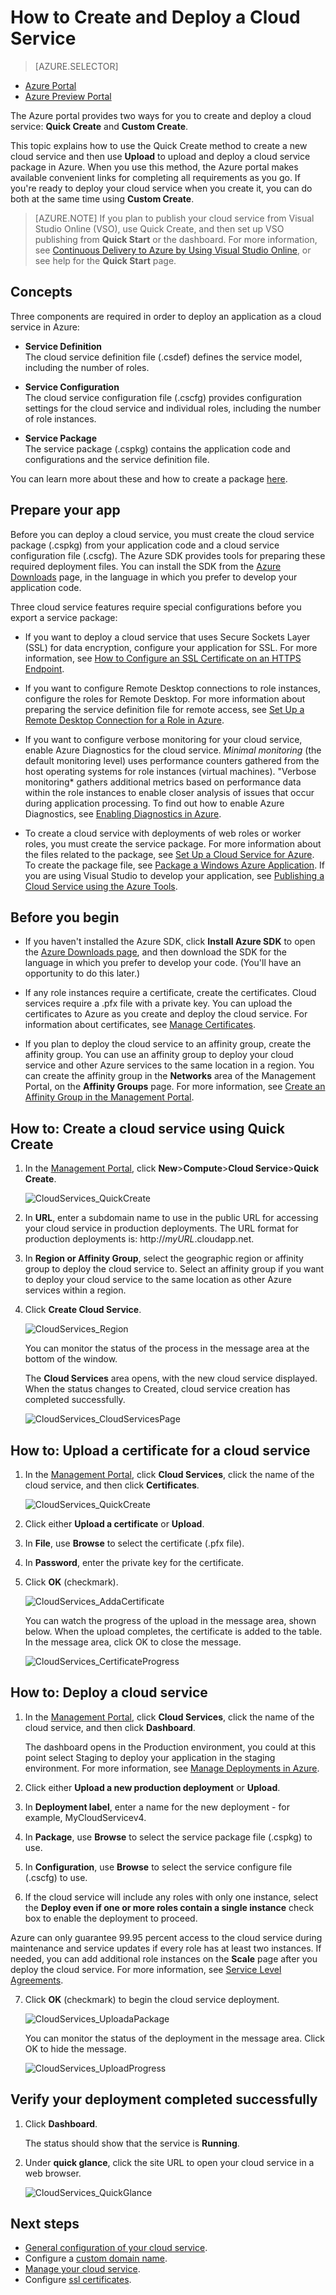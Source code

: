 <properties
	pageTitle="How to create and deploy a cloud service | Windows Azure"
	description="Learn how to create and deploy a cloud service using the Quick Create method in Azure."
	services="cloud-services"
	documentationCenter=""
	authors="Thraka"
	manager="timlt"
	editor=""/>

<tags
	ms.service="cloud-services"
	ms.date="09/22/2015"
	wacn.date="s"/>




# How to Create and Deploy a Cloud Service

> [AZURE.SELECTOR]
- [Azure Portal](/documentation/articles/cloud-services-how-to-create-deploy)
- [Azure Preview Portal](/documentation/articles/cloud-services-how-to-create-deploy-portal)

The Azure portal provides two ways for you to create and deploy a cloud service: **Quick Create** and **Custom Create**.

This topic explains how to use the Quick Create method to create a new cloud service and then use **Upload** to upload and deploy a cloud service package in Azure. When you use this method, the Azure portal makes available convenient links for completing all requirements as you go. If you're ready to deploy your cloud service when you create it, you can do both at the same time using **Custom Create**.

> [AZURE.NOTE] If you plan to publish your cloud service from Visual Studio Online (VSO), use Quick Create, and then set up VSO publishing from **Quick Start** or the dashboard. For more information, see [Continuous Delivery to Azure by Using Visual Studio Online][TFSTutorialForCloudService], or see help for the **Quick Start** page.

## Concepts
Three components are required in order to deploy an application as a cloud service in Azure:

- **Service Definition**  
  The cloud service definition file (.csdef) defines the service model, including the number of roles.

- **Service Configuration**  
  The cloud service configuration file (.cscfg) provides configuration settings for the cloud service and individual roles, including the number of role instances.

- **Service Package**  
  The service package (.cspkg) contains the application code and configurations and the service definition file.
  
You can learn more about these and how to create a package [here](cloud-services-model-and-package.md).

## Prepare your app
Before you can deploy a cloud service, you must create the cloud service package (.cspkg) from your application code and a cloud service configuration file (.cscfg). The Azure SDK provides tools for preparing these required deployment files. You can install the SDK from the [Azure Downloads](http://azure.microsoft.com/downloads/) page, in the language in which you prefer to develop your application code.

Three cloud service features require special configurations before you export a service package:

- If you want to deploy a cloud service that uses Secure Sockets Layer (SSL) for data encryption, configure your application for SSL. For more information, see [How to Configure an SSL Certificate on an HTTPS Endpoint](http://msdn.microsoft.com/zh-cn/library/azure/ff795779.aspx).

- If you want to configure Remote Desktop connections to role instances, configure the roles for Remote Desktop. For more information about preparing the service definition file for remote access, see [Set Up a Remote Desktop Connection for a Role in Azure](http://msdn.microsoft.com/zh-cn/library/hh124107.aspx).

- If you want to configure verbose monitoring for your cloud service, enable Azure Diagnostics for the cloud service. *Minimal monitoring* (the default monitoring level) uses performance counters gathered from the host operating systems for role instances (virtual machines). "Verbose monitoring* gathers additional metrics based on performance data within the role instances to enable closer analysis of issues that occur during application processing. To find out how to enable Azure Diagnostics, see [Enabling Diagnostics in Azure](/documentation/articles/cloud-services-dotnet-diagnostics).

- To create a cloud service with deployments of web roles or worker roles, you must create the service package. For more information about the files related to the package, see [Set Up a Cloud Service for Azure](http://msdn.microsoft.com/zh-cn/library/hh124108.aspx). To create the package file, see [Package a Windows Azure Application](http://msdn.microsoft.com/zh-cn/library/hh403979.aspx). If you are using Visual Studio to develop your application, see [Publishing a Cloud Service using the Azure Tools](http://msdn.microsoft.com/zh-cn/library/ff683672.aspx).

## Before you begin

- If you haven't installed the Azure SDK, click **Install Azure SDK** to open the [Azure Downloads page](/downloads/), and then download the SDK for the language in which you prefer to develop your code. (You'll have an opportunity to do this later.)

- If any role instances require a certificate, create the certificates. Cloud services require a .pfx file with a private key. You can upload the certificates to Azure as you create and deploy the cloud service. For information about certificates, see [Manage Certificates](http://msdn.microsoft.com/zh-cn/library/gg981929.aspx).

- If you plan to deploy the cloud service to an affinity group, create the affinity group. You can use an affinity group to deploy your cloud service and other Azure services to the same location in a region. You can create the affinity group in the **Networks** area of the Management Portal, on the **Affinity Groups** page. For more information, see [Create an Affinity Group in the Management Portal](http://msdn.microsoft.com/zh-cn/library/jj156209.aspx).


## How to: Create a cloud service using Quick Create

1. In the [Management Portal](http://manage.windowsazure.cn/), click **New**>**Compute**>**Cloud Service**>**Quick Create**.

	![CloudServices_QuickCreate](./media/cloud-services-how-to-create-deploy/CloudServices_QuickCreate.png)

2. In **URL**, enter a subdomain name to use in the public URL for accessing your cloud service in production deployments. The URL format for production deployments is: http://*myURL*.cloudapp.net.

3. In **Region or Affinity Group**, select the geographic region or affinity group to deploy the cloud service to. Select an affinity group if you want to deploy your cloud service to the same location as other Azure services within a region.

4. Click **Create Cloud Service**.

	![CloudServices_Region](./media/cloud-services-how-to-create-deploy/CloudServices_Regionlist.png)

	You can monitor the status of the process in the message area at the bottom of the window.

	The **Cloud Services** area opens, with the new cloud service displayed. When the status changes to Created, cloud service creation has completed successfully.

	![CloudServices_CloudServicesPage](./media/cloud-services-how-to-create-deploy/CloudServices_CloudServicesPage.png)


## How to: Upload a certificate for a cloud service

1. In the [Management Portal](http://manage.windowsazure.cn/), click **Cloud Services**, click the name of the cloud service, and then click **Certificates**.

	![CloudServices_QuickCreate](./media/cloud-services-how-to-create-deploy/CloudServices_EmptyDashboard.png)


2. Click either **Upload a certificate** or **Upload**.

3. In **File**, use **Browse** to select the certificate (.pfx file).

4. In **Password**, enter the private key for the certificate.

5. Click **OK** (checkmark).

	![CloudServices_AddaCertificate](./media/cloud-services-how-to-create-deploy/CloudServices_AddaCertificate.png)

	You can watch the progress of the upload in the message area, shown below. When the upload completes, the certificate is added to the table. In the message area, click OK to close the message.

	![CloudServices_CertificateProgress](./media/cloud-services-how-to-create-deploy/CloudServices_CertificateProgress.png)

## How to: Deploy a cloud service

1. In the [Management Portal](http://manage.windowsazure.cn/), click **Cloud Services**, click the name of the cloud service, and then click **Dashboard**.

	The dashboard opens in the Production environment, you could at this point select Staging to deploy your application in the staging environment. For more information, see [Manage Deployments in Azure](http://msdn.microsoft.com/zh-cn/library/gg433027.aspx).


2. Click either **Upload a new production deployment** or **Upload**.

3. In **Deployment label**, enter a name for the new deployment - for example, MyCloudServicev4.

4. In **Package**, use **Browse** to select the service package file (.cspkg) to use.

5. In **Configuration**, use **Browse** to select the service configure file (.cscfg) to use.

6. If the cloud service will include any roles with only one instance, select the **Deploy even if one or more roles contain a single instance** check box to enable the deployment to proceed.

 Azure can only guarantee 99.95 percent access to the cloud service during maintenance and service updates if every role has at least two instances. If needed, you can add additional role instances on the **Scale** page after you deploy the cloud service. For more information, see [Service Level Agreements](/support/legal/sla/).

7. Click **OK** (checkmark) to begin the cloud service deployment.

	![CloudServices_UploadaPackage](./media/cloud-services-how-to-create-deploy/CloudServices_UploadaPackage.png)

	You can monitor the status of the deployment in the message area. Click OK to hide the message.

	![CloudServices_UploadProgress](./media/cloud-services-how-to-create-deploy/CloudServices_UploadProgress.png)

## Verify your deployment completed successfully

1. Click **Dashboard**.

	The status should show that the service is **Running**.

2. Under **quick glance**, click the site URL to open your cloud service in a web browser.

    ![CloudServices_QuickGlance](./media/cloud-services-how-to-create-deploy/CloudServices_QuickGlance.png)


[TFSTutorialForCloudService]: http://go.microsoft.com/fwlink/?LinkID=251796&clcid=0x409
 
## Next steps

* [General configuration of your cloud service](/documentation/articles/cloud-services-how-to-configure).
* Configure a [custom domain name](/documentation/articles/cloud-services-custom-domain-name).
* [Manage your cloud service](/documentation/articles/cloud-services-how-to-manage).
* Configure [ssl certificates](/documentation/articles/cloud-services-configure-ssl-certificate).